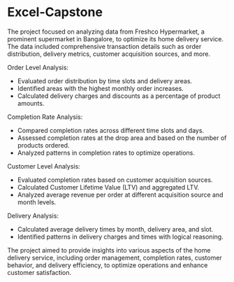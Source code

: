# Excel-Capstone
The project focused on analyzing data from Freshco Hypermarket, a prominent supermarket in Bangalore, to optimize its home delivery service. The data included comprehensive transaction details such as order distribution, delivery metrics, customer acquisition sources, and more.

Order Level Analysis:
- Evaluated order distribution by time slots and delivery areas.
- Identified areas with the highest monthly order increases.
- Calculated delivery charges and discounts as a percentage of product amounts.

Completion Rate Analysis:
- Compared completion rates across different time slots and days.
- Assessed completion rates at the drop area and based on the number of products ordered.
- Analyzed patterns in completion rates to optimize operations.

Customer Level Analysis:
- Evaluated completion rates based on customer acquisition sources.
- Calculated Customer Lifetime Value (LTV) and aggregated LTV.
- Analyzed average revenue per order at different acquisition source and month levels.

Delivery Analysis:
- Calculated average delivery times by month, delivery area, and slot.
- Identified patterns in delivery charges and times with logical reasoning.

The project aimed to provide insights into various aspects of the home delivery service, including order management, completion rates, customer behavior, and delivery efficiency, to optimize operations and enhance customer satisfaction.
